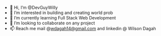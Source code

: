 - 👋 Hi, I’m @DevGuyWilly
- 👀 I’m interested in building and creating world prob
- 🌱 I’m currently learning Full Stack Web Development
- 💞️ I’m looking to collaborate on any project
- 📫 Reach me mail @wdagah14@gmail.com and linkedin @ Wilson Dagah

<!---
DevGuyWilly/DevGuyWilly is a ✨ special ✨ repository because its `README.md` (this file) appears on your GitHub profile.
You can click the Preview link to take a look at your changes.
--->
